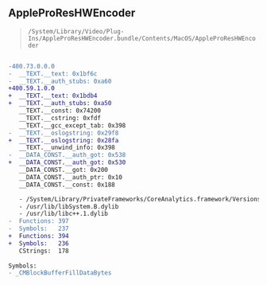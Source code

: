 ## AppleProResHWEncoder

> `/System/Library/Video/Plug-Ins/AppleProResHWEncoder.bundle/Contents/MacOS/AppleProResHWEncoder`

```diff

-400.73.0.0.0
-  __TEXT.__text: 0x1bf6c
-  __TEXT.__auth_stubs: 0xa60
+400.59.1.0.0
+  __TEXT.__text: 0x1bdb4
+  __TEXT.__auth_stubs: 0xa50
   __TEXT.__const: 0x74200
   __TEXT.__cstring: 0xfdf
   __TEXT.__gcc_except_tab: 0x398
-  __TEXT.__oslogstring: 0x29f8
+  __TEXT.__oslogstring: 0x28fa
   __TEXT.__unwind_info: 0x398
-  __DATA_CONST.__auth_got: 0x538
+  __DATA_CONST.__auth_got: 0x530
   __DATA_CONST.__got: 0x200
   __DATA_CONST.__auth_ptr: 0x10
   __DATA_CONST.__const: 0x188

   - /System/Library/PrivateFrameworks/CoreAnalytics.framework/Versions/A/CoreAnalytics
   - /usr/lib/libSystem.B.dylib
   - /usr/lib/libc++.1.dylib
-  Functions: 397
-  Symbols:   237
+  Functions: 394
+  Symbols:   236
   CStrings:  178
 
Symbols:
- _CMBlockBufferFillDataBytes

```
